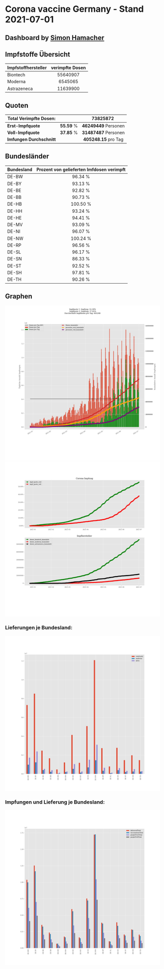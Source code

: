 # Corona vaccine Germany - Stand 2021-07-01
## Dashboard by [Simon Hamacher](https://www.shamacher.eu)
## Impfstoffe Übersicht
**Impfstoffhersteller** | **verimpfte Dosen**
-------- | :--------:
Biontech | 55640907
Moderna | 6545065
Astrazeneca | 11639900


## Quoten
**Total Verimpfte Dosen:** | |73825872&nbsp;
-------- | :--------:| :--------:
**Erst-Impfquote** | **55.59** %| **46249449** Personen
**Voll-Impfquote** | **37.85** %| **31487487** Personen
**Imfungen Durchschnitt** | |**405248.15** pro Tag 
## Bundesländer
**Bundesland** | **Prozent von gelieferten Imfdosen verimpft**
-------- | :--------:
DE-BW | 96.34 %
DE-BY | 93.13 %
DE-BE | 92.82 %
DE-BB | 90.73 %
DE-HB | 100.50 %
DE-HH | 93.24 %
DE-HE | 94.41 %
DE-MV | 93.09 %
DE-NI | 96.07 %
DE-NW | 100.24 %
DE-RP | 96.56 %
DE-SL | 96.17 %
DE-SN | 86.33 %
DE-ST | 92.52 %
DE-SH | 97.81 %
DE-TH | 90.26 %
## Graphen
<img src="Impfungen-Corona-01.jpg" alt="Impf Übersicht" title="Impf Übersicht" />
<img src="Impfungen-Corona-02.jpg" alt="Impfquote" title="Impf Übersicht" />

### Lieferungen je Bundesland:
<img src="Impfungen-Corona-04.jpg" alt="Impfungen in den Bundesländern" title="Impfungen in den Bundesländern" />

### Impfungen und Lieferung je Bundesland:
<img src="Impfungen-Corona-05.jpg" alt="Impfungen in den Bundesländern" title="Impfungen in den Bundesländern" />

